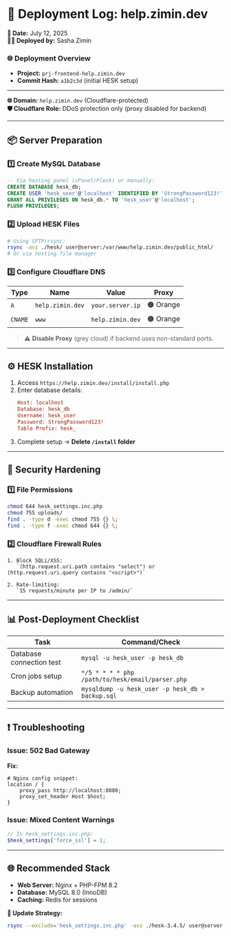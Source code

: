 # **🚀 Deployment Log: help.zimin.dev**  
**📅 Date:** July 12, 2025  
**👨‍💻 Deployed by:** Sasha Zimin  

### **🌐 Deployment Overview**  
- **Project:** `prj-frontend-help.zimin.dev`  
- **Commit Hash:** `a1b2c3d` (initial HESK setup)  

---
**🌐 Domain:** `help.zimin.dev` (Cloudflare-protected)  
**🛡️ Cloudflare Role:** DDoS protection only (proxy disabled for backend)  

---

## **📦 Server Preparation**  
### **1️⃣ Create MySQL Database**  
```sql
-- Via hosting panel (cPanel/Plesk) or manually:
CREATE DATABASE hesk_db;
CREATE USER 'hesk_user'@'localhost' IDENTIFIED BY 'StrongPassword123!';
GRANT ALL PRIVILEGES ON hesk_db.* TO 'hesk_user'@'localhost';
FLUSH PRIVILEGES;
```

### **2️⃣ Upload HESK Files**  
```bash
# Using SFTP/rsync:
rsync -avz ./hesk/ user@server:/var/www/help.zimin.dev/public_html/
# Or via hosting file manager
```

### **3️⃣ Configure Cloudflare DNS**  
| **Type** | **Name**       | **Value**               | **Proxy** |  
|----------|----------------|-------------------------|-----------|  
| `A`      | `help.zimin.dev` | `your.server.ip`        | 🟠 Orange |  
| `CNAME`  | `www`           | `help.zimin.dev`        | 🟠 Orange |  

> ⚠️ **Disable Proxy** (grey cloud) if backend uses non-standard ports.

---

## **⚙️ HESK Installation**  
1. Access `https://help.zimin.dev/install/install.php`  
2. Enter database details:  
   ```ini
   Host: localhost  
   Database: hesk_db  
   Username: hesk_user  
   Password: StrongPassword123!  
   Table Prefix: hesk_  
   ```  
3. Complete setup → **Delete `/install` folder**  

---

## **🔐 Security Hardening**  
### **1️⃣ File Permissions**  
```bash
chmod 644 hesk_settings.inc.php
chmod 755 uploads/
find . -type d -exec chmod 755 {} \;
find . -type f -exec chmod 644 {} \;
```

### **2️⃣ Cloudflare Firewall Rules**  
```text
1. Block SQLi/XSS:  
   `(http.request.uri.path contains "select") or (http.request.uri.query contains "<script>")`  

2. Rate-limiting:  
   `15 requests/minute per IP to /admin/`  
```

---

## **📊 Post-Deployment Checklist**  
| **Task**                      | **Command/Check**                  |  
|-------------------------------|------------------------------------|  
| Database connection test      | `mysql -u hesk_user -p hesk_db`    |  
| Cron jobs setup               | `*/5 * * * * php /path/to/hesk/email/parser.php` |  
| Backup automation             | `mysqldump -u hesk_user -p hesk_db > backup.sql` |  

---

## **❗ Troubleshooting**  
### **Issue: 502 Bad Gateway**  
**Fix:**  
```nginx
# Nginx config snippet:
location / {
    proxy_pass http://localhost:8080;
    proxy_set_header Host $host;
}
```

### **Issue: Mixed Content Warnings**  
```php
// In hesk_settings.inc.php:
$hesk_settings['force_ssl'] = 1;
```

---

## **🌐 Recommended Stack**  
- **Web Server:** Nginx + PHP-FPM 8.2  
- **Database:** MySQL 8.0 (InnoDB)  
- **Caching:** Redis for sessions  

**🔄 Update Strategy:**  
```bash
rsync --exclude='hesk_settings.inc.php' -avz ./hesk-3.4.5/ user@server:/path/to/helpdesk/
```
